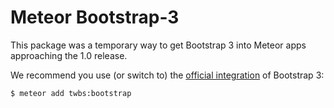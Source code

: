 Meteor Bootstrap-3
==================

This package was a temporary way to get Bootstrap 3 into Meteor apps approaching the 1.0 release.

We recommend you use (or switch to) the [official
integration](https://atmospherejs.com/twbs/bootstrap) of Bootstrap 3:

```sh
$ meteor add twbs:bootstrap
```

